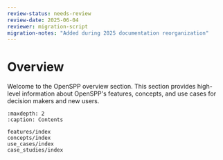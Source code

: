 ```yaml
---
review-status: needs-review
review-date: 2025-06-04
reviewer: migration-script
migration-notes: "Added during 2025 documentation reorganization"
---
```


# Overview

Welcome to the OpenSPP overview section. This section provides high-level information about OpenSPP's features, concepts, and use cases for decision makers and new users.

```{toctree}
:maxdepth: 2
:caption: Contents

features/index
concepts/index
use_cases/index
case_studies/index
```